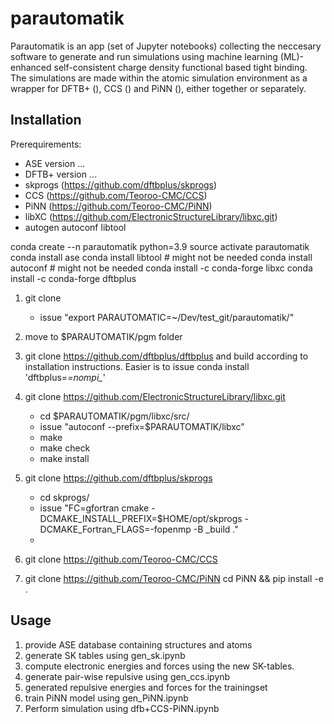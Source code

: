 # parautomatik

Parautomatik is an app (set of Jupyter notebooks) collecting the neccesary software to generate and run simulations using machine learning (ML)-enhanced self-consistent charge density functional based tight binding. The simulations are made within the atomic simulation environment as a wrapper for DFTB+ (), CCS () and PiNN (), either together or separately. 



## Installation

Prerequirements: 
- ASE version  ...
- DFTB+  version ...  
- skprogs (https://github.com/dftbplus/skprogs) 
- CCS (https://github.com/Teoroo-CMC/CCS) 
- PiNN (https://github.com/Teoroo-CMC/PiNN) 
- libXC (https://github.com/ElectronicStructureLibrary/libxc.git)
- autogen autoconf libtool 

conda create --n parautomatik python=3.9 
source activate parautomatik 
conda install ase
conda install libtool  # might not be needed
conda install autoconf # might not be needed
conda install -c conda-forge libxc
conda install -c conda-forge dftbplus

1. git clone <parautomatik>
   - issue "export PARAUTOMATIC=~/Dev/test_git/parautomatik/" 
2. move to $PARAUTOMATIK/pgm folder
3. git clone https://github.com/dftbplus/dftbplus and build according to installation instructions. Easier is to issue conda install 'dftbplus=*=nompi_*'
4. git clone https://github.com/ElectronicStructureLibrary/libxc.git
   - cd $PARAUTOMATIK/pgm/libxc/src/
   - issue "autoconf --prefix=$PARAUTOMATIK/libxc"
   - make
   - make check
   - make install
   
5. git clone https://github.com/dftbplus/skprogs
   - cd skprogs/
   - issue "FC=gfortran cmake -DCMAKE_INSTALL_PREFIX=$HOME/opt/skprogs -DCMAKE_Fortran_FLAGS=-fopenmp -B _build ." 
   - 
5. git clone https://github.com/Teoroo-CMC/CCS
6. git clone https://github.com/Teoroo-CMC/PiNN 
   cd PiNN && pip install -e .
  
  
## Usage
  
1. provide ASE database containing structures and atoms
2. generate SK tables using gen_sk.ipynb
3. compute electronic energies and forces using the new SK-tables. 
4. generate pair-wise repulsive using gen_ccs.ipynb
5. generated repulsive energies and forces for the trainingset
6. train PiNN model using gen_PiNN.ipynb 
7. Perform simulation using dfb+CCS-PiNN.ipynb
  
  
  
